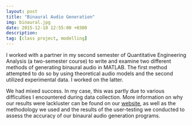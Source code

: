 ```yaml
---
layout: post
title: "Binaural Audio Generation"
img: binaural.jpg 
date: 2015-12-18 12:55:00 +0300
description:
tag: [class project, modelling]
---
```


I worked with a partner in my second semester of Quantitative Engineering Analysis (a two-semester course) to write and examine two different methods of generating binaural audio in MATLAB. The first method attempted to do so by using theoretical audio models and the second utilized experimental data. I worked on the latter.

We had mixed success. In my case, this was partly due to various difficulties I encountered during data collection. More information on why our results were lackluster can be found on our [website](https://sites.google.com/view/qeabinauralsoundgeneration/home?authuser=0), as well as the methodology we used and the results of the user-testing we conducted to assess the accuracy of our binaural audio generation programs.

